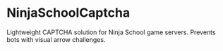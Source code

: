 # NinjaSchoolCaptcha
Lightweight CAPTCHA solution for Ninja School game servers. Prevents bots with visual arrow challenges.
